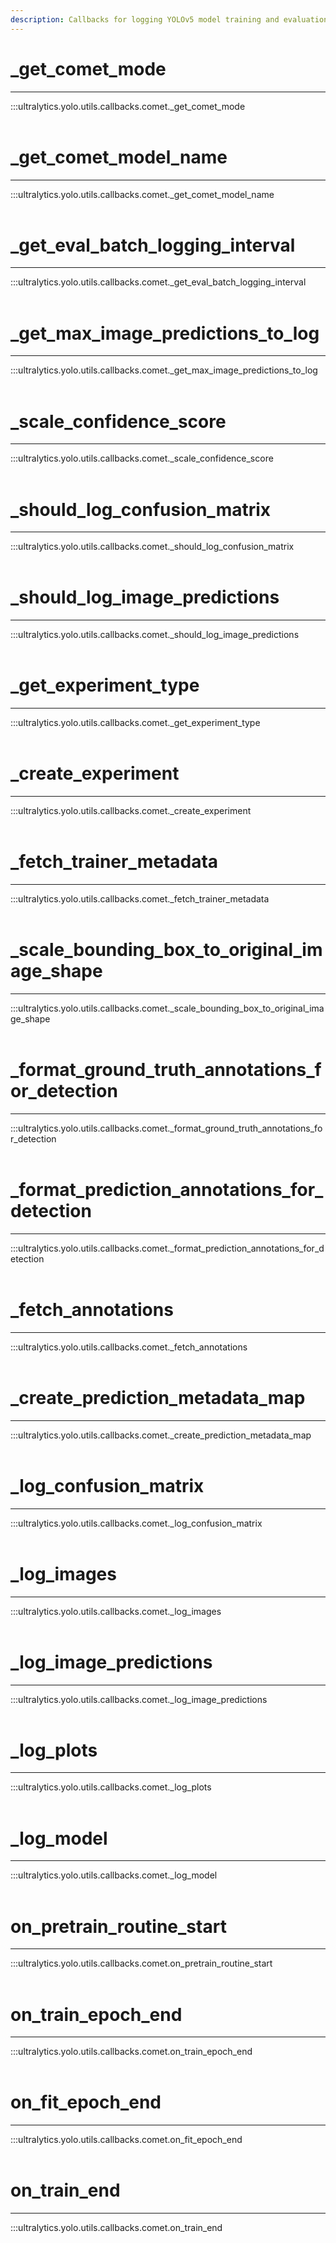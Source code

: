 ```yaml
---
description: Callbacks for logging YOLOv5 model training and evaluation metrics to Comet.ml. Optimize and track your model performance in the cloud.
---
```


# _get_comet_mode
---
:::ultralytics.yolo.utils.callbacks.comet._get_comet_mode
<br><br>

# _get_comet_model_name
---
:::ultralytics.yolo.utils.callbacks.comet._get_comet_model_name
<br><br>

# _get_eval_batch_logging_interval
---
:::ultralytics.yolo.utils.callbacks.comet._get_eval_batch_logging_interval
<br><br>

# _get_max_image_predictions_to_log
---
:::ultralytics.yolo.utils.callbacks.comet._get_max_image_predictions_to_log
<br><br>

# _scale_confidence_score
---
:::ultralytics.yolo.utils.callbacks.comet._scale_confidence_score
<br><br>

# _should_log_confusion_matrix
---
:::ultralytics.yolo.utils.callbacks.comet._should_log_confusion_matrix
<br><br>

# _should_log_image_predictions
---
:::ultralytics.yolo.utils.callbacks.comet._should_log_image_predictions
<br><br>

# _get_experiment_type
---
:::ultralytics.yolo.utils.callbacks.comet._get_experiment_type
<br><br>

# _create_experiment
---
:::ultralytics.yolo.utils.callbacks.comet._create_experiment
<br><br>

# _fetch_trainer_metadata
---
:::ultralytics.yolo.utils.callbacks.comet._fetch_trainer_metadata
<br><br>

# _scale_bounding_box_to_original_image_shape
---
:::ultralytics.yolo.utils.callbacks.comet._scale_bounding_box_to_original_image_shape
<br><br>

# _format_ground_truth_annotations_for_detection
---
:::ultralytics.yolo.utils.callbacks.comet._format_ground_truth_annotations_for_detection
<br><br>

# _format_prediction_annotations_for_detection
---
:::ultralytics.yolo.utils.callbacks.comet._format_prediction_annotations_for_detection
<br><br>

# _fetch_annotations
---
:::ultralytics.yolo.utils.callbacks.comet._fetch_annotations
<br><br>

# _create_prediction_metadata_map
---
:::ultralytics.yolo.utils.callbacks.comet._create_prediction_metadata_map
<br><br>

# _log_confusion_matrix
---
:::ultralytics.yolo.utils.callbacks.comet._log_confusion_matrix
<br><br>

# _log_images
---
:::ultralytics.yolo.utils.callbacks.comet._log_images
<br><br>

# _log_image_predictions
---
:::ultralytics.yolo.utils.callbacks.comet._log_image_predictions
<br><br>

# _log_plots
---
:::ultralytics.yolo.utils.callbacks.comet._log_plots
<br><br>

# _log_model
---
:::ultralytics.yolo.utils.callbacks.comet._log_model
<br><br>

# on_pretrain_routine_start
---
:::ultralytics.yolo.utils.callbacks.comet.on_pretrain_routine_start
<br><br>

# on_train_epoch_end
---
:::ultralytics.yolo.utils.callbacks.comet.on_train_epoch_end
<br><br>

# on_fit_epoch_end
---
:::ultralytics.yolo.utils.callbacks.comet.on_fit_epoch_end
<br><br>

# on_train_end
---
:::ultralytics.yolo.utils.callbacks.comet.on_train_end
<br><br>